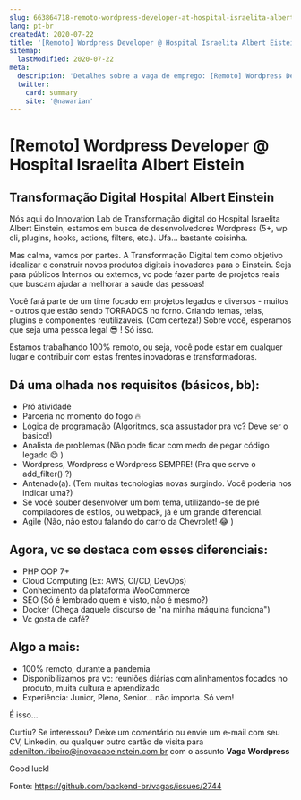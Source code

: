 ```yaml
---
slug: 663864718-remoto-wordpress-developer-at-hospital-israelita-albert-eistein
lang: pt-br
createdAt: 2020-07-22
title: '[Remoto] Wordpress Developer @ Hospital Israelita Albert Eistein - Vaga de Emprego'
sitemap:
  lastModified: 2020-07-22
meta:
  description: 'Detalhes sobre a vaga de emprego: [Remoto] Wordpress Developer @ Hospital Israelita Albert Eistein'
  twitter:
    card: summary
    site: '@nawarian'
---
```


# [Remoto] Wordpress Developer @ Hospital Israelita Albert Eistein

## Transformação Digital Hospital Albert Einstein

Nós aqui do Innovation Lab de Transformação digital do Hospital Israelita Albert Einstein, estamos em busca de desenvolvedores Wordpress (5+, wp cli, plugins, hooks, actions, filters, etc.). Ufa… bastante coisinha.

Mas calma, vamos por partes. A Transformação Digital tem como objetivo idealizar e construir novos produtos digitais inovadores para o Einstein. Seja para públicos Internos ou externos, vc pode fazer parte de projetos reais que buscam ajudar a melhorar a saúde das pessoas!

Você fará parte de um time focado em projetos legados e diversos - muitos - outros que estão sendo TORRADOS no forno. Criando temas, telas, plugins e componentes reutilizáveis. (Com certeza!)
Sobre você, esperamos que seja uma pessoa legal 😎 ! Só isso.

Estamos trabalhando 100% remoto, ou seja, você pode estar em qualquer lugar e contribuir com estas frentes inovadoras e transformadoras.

## Dá uma olhada nos requisitos (básicos, bb):
- Pró atividade
- Parceria no momento do fogo 🔥
- Lógica de programação (Algoritmos, soa assustador pra vc? Deve ser o básico!)
- Analista de problemas (Não pode ficar com medo de pegar código legado 😋 )
- Wordpress, Wordpress e Wordpress SEMPRE! (Pra que serve o add_filter() ?)
- Antenado(a). (Tem muitas tecnologias novas surgindo. Você poderia nos indicar uma?)
- Se você souber desenvolver um bom tema, utilizando-se de pré compiladores de estilos, ou webpack, já é um grande diferencial.
- Agile (Não, não estou falando do carro da Chevrolet! 😂 )

## Agora, vc se destaca com esses diferenciais:
- PHP OOP 7+
- Cloud Computing (Ex: AWS, CI/CD, DevOps)
- Conhecimento da plataforma WooCommerce
- SEO (Só é lembrado quem é visto, não é mesmo?)
- Docker (Chega daquele discurso de "na minha máquina funciona")
- Vc gosta de café?

## Algo a mais:
- 100% remoto, durante a pandemia
- Disponibilizamos pra vc: reuniões diárias com alinhamentos focados no produto, muita cultura e aprendizado
- Experiência: Junior, Pleno, Senior... não importa. Só vem!

É isso...

Curtiu? Se interessou? Deixe um comentário ou envie um e-mail com seu CV, Linkedin, ou qualquer outro cartão de visita para adenilton.ribeiro@inovacaoeinstein.com.br com o assunto **Vaga Wordpress**

Good luck!


Fonte: https://github.com/backend-br/vagas/issues/2744